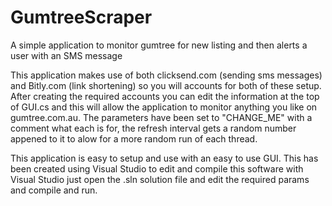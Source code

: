 # GumtreeScraper
A simple application to monitor gumtree for new listing and then alerts a user with an SMS message

This application makes use of both clicksend.com (sending sms messages) and Bitly.com (link shortening) so you will accounts for both of these setup.
After creating the required accounts you can edit the information at the top of GUI.cs and this will allow the application to monitor anything you like on gumtree.com.au.
The parameters have been set to "CHANGE_ME" with a comment what each is for, the refresh interval gets a random number appened to it to alow for a more random run of each thread.

This application is easy to setup and use with an easy to use GUI. This has been created using Visual Studio to edit and compile this software with Visual Studio just open the .sln solution file and edit the required params and compile and run.

